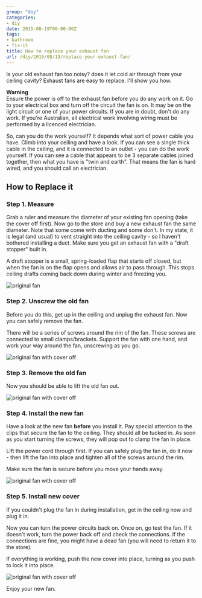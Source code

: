 ```yaml
---
group: "diy"
categories:
- diy
date: 2015-08-19T00:00:00Z
tags:
- bathroom
- fix-it
title: How to replace your exhaust fan
url: /diy/2015/08/19/replace-your-exhaust-fan/
---
```




Is your old exhaust fan too noisy? does it let cold air through from your ceiling cavity? Exhaust fans are easy to replace. I'll show you how.

<!--more-->

<div class="bg-warning messagebox round"><i class="fa fa-exclamation-triangle left pad 10"></i><strong class="leftpad5">Warning</strong>
<div class="pad10">Ensure the power is off to the exhaust fan before you do any work on it. Go to your electrical box and turn off the circuit the fan is on. It may be on the light circuit or one of your power circuits. If you are in doubt, don't do any work. If you're Australian, all electrical work involving wiring must be performed by a licenced electrician.</div>
</div>

So, can you do the work yourself? It depends what sort of power cable you have. Climb into your ceiling and have a look. If you can see a single thick cable in the ceiling, and it is connected to an outlet - you can do the work yourself. If you can see a cable that appears to be 3 separate cables joined together, then what you have is "twin and earth". That means the fan is hard wired, and you should call an electrician.

## How to Replace it

### Step 1. Measure

Grab a ruler and measure the diameter of your existing fan opening (take the cover off first). Now go to the store and buy a new exhaust fan the same diameter. Note that some come with ducting and some don't. In my state, it is legal (and usual) to vent straight into the ceiling cavity - so I haven't bothered installing a duct. Make sure you get an exhaust fan with a "draft stopper" built in.

A draft stopper is a small, spring-loaded flap that starts off closed, but when the fan is on the flap opens and allows air to pass through. This stops ceiling drafts coming back down during winter and freezing you.

<img class="pure-img blog-img " src="/images/diy/exhaust-fan1.jpg" alt="original fan" />

### Step 2. Unscrew the old fan

Before you do this, get up in the ceiling and unplug the exhaust fan. Now you can safely remove the fan.

There will be a series of screws around the rim of the fan. These screws are connected to small clamps/brackets. Support the fan with one hand, and work your way around the fan, unscrewing as you go.

<img class="pure-img blog-img " src="/images/diy/exhaust-fan2.jpg" alt="original fan with cover off" />

### Step 3. Remove the old fan

Now you should be able to lift the old fan out.

<img class="pure-img blog-img " src="/images/diy/exhaust-fan3.jpg" alt="original fan with cover off" />

### Step 4. Install the new fan

Have a look at the new fan **before** you install it. Pay special attention to the clips that secure the fan to the ceiling. They should all be tucked in. As soon as you start turning the screws, they will pop out to clamp the fan in place.

Lift the power cord through first. If you can safely plug the fan in, do it now - then lift the fan into place and tighten all of the screws around the rim.

Make sure the fan is secure before you move your hands away.

<img class="pure-img blog-img " src="/images/diy/exhaust-fan4.jpg" alt="original fan with cover off" />

### Step 5. Install new cover

If you couldn't plug the fan in during installation, get in the ceiling now and plug it in.

Now you can turn the power circuits back on. Once on, go test the fan. If it doesn't work, turn the power back off and check the connections. If the connections are fine, you might have a dead fan (you will need to return it to the store).

If everything is working, push the new cover into place, turning as you push to lock it into place.

<img class="pure-img blog-img " src="/images/diy/exhaust-fan5.jpg" alt="original fan with cover off" />

Enjoy your new fan.
